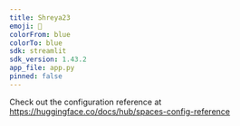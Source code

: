 ```yaml
---
title: Shreya23
emoji: 🏃
colorFrom: blue
colorTo: blue
sdk: streamlit
sdk_version: 1.43.2
app_file: app.py
pinned: false
---
```


Check out the configuration reference at https://huggingface.co/docs/hub/spaces-config-reference
